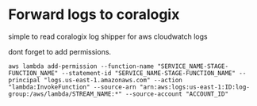 # Forward logs to coralogix 

simple to read coralogix log shipper for aws cloudwatch logs

dont forget to add permissions.

```
aws lambda add-permission --function-name "SERVICE_NAME-STAGE-FUNCTION_NAME" --statement-id "SERVICE_NAME-STAGE-FUNCTION_NAME" --principal "logs.us-east-1.amazonaws.com" --action "lambda:InvokeFunction" --source-arn "arn:aws:logs:us-east-1:ID:log-group:/aws/lambda/STREAM_NAME:*" --source-account "ACCOUNT_ID"
```